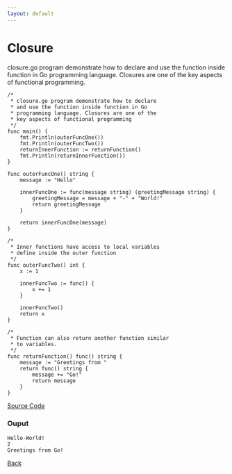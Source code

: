 ```yaml
---
layout: default
---
```


# Closure

closure.go program demonstrate how to declare and use the function inside function in Go programming language. Closures are one of the key aspects of functional programming.

```
/*
 * closure.go program demonstrate how to declare
 * and use the function inside function in Go
 * programming language. Closures are one of the
 * key aspects of functional programming
 */
func main() {
	fmt.Println(outerFuncOne())
	fmt.Println(outerFuncTwo())
	returnInnerFunction := returnFunction()
	fmt.Println(returnInnerFunction())
}

func outerFuncOne() string {
	message := "Hello"

	innerFuncOne := func(message string) (greetingMessage string) {
		greetingMessage = message + "-" + "World!"
		return greetingMessage
	}

	return innerFuncOne(message)
}

/*
 * Inner functions have access to local variables
 * define inside the outer function
 */
func outerFuncTwo() int {
	x := 1

	innerFuncTwo := func() {
		x += 1
	}

	innerFuncTwo()
	return x
}

/*
 * Function can also return another function similar
 * to variables.
 */
func returnFunction() func() string {
	message := "Greetings from "
	return func() string {
		message += "Go!"
		return message
	}
}

```

[Source Code](https://github.com/sagar-jadhav/go-examples/blob/master/src/closure.go)

### Ouput

```
Hello-World!
2
Greetings from Go!
```

[Back](./)
